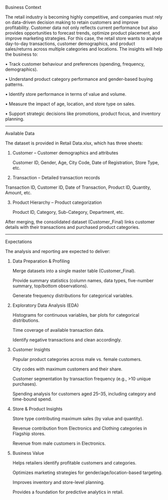 Business Context

The retail industry is becoming highly competitive, and companies must rely on data-driven decision making to retain customers and improve profitability. Customer data not only reflects current performance but also provides opportunities to forecast trends, optimize product placement, and improve marketing strategies.
For this case, the retail store wants to analyse day-to-day transactions, customer demographics, and product sales/returns across multiple categories and locations. The insights will help the business to:

•	Track customer behaviour and preferences (spending, frequency, demographics).

•	Understand product category performance and gender-based buying patterns.

•	Identify store performance in terms of value and volume.

•	Measure the impact of age, location, and store type on sales.

•	Support strategic decisions like promotions, product focus, and inventory planning.

________________________________________

Available Data

The dataset is provided in Retail Data.xlsx, which has three sheets:

1.	Customer – Customer demographics and attributes
   
	Customer ID, Gender, Age, City Code, Date of Registration, Store Type, etc.

2.	Transaction – Detailed transaction records
   
  Transaction ID, Customer ID, Date of Transaction, Product ID, Quantity, Amount, etc.
  
3.	Product Hierarchy – Product categorization
   
	Product ID, Category, Sub-Category, Department, etc.

After merging, the consolidated dataset (Customer_Final) links customer details with their transactions and purchased product categories.

________________________________________

Expectations

The analysis and reporting are expected to deliver:

1.	Data Preparation & Profiling
	
	Merge datasets into a single master table (Customer_Final).

	Provide summary statistics (column names, data types, five-number summary, top/bottom observations).

	Generate frequency distributions for categorical variables.

2.	Exploratory Data Analysis (EDA)
   
	Histograms for continuous variables, bar plots for categorical distributions.

	Time coverage of available transaction data.

	Identify negative transactions and clean accordingly.

3.	Customer Insights
   
	Popular product categories across male vs. female customers.

	City codes with maximum customers and their share.

	Customer segmentation by transaction frequency (e.g., >10 unique purchases).

	Spending analysis for customers aged 25–35, including category and time-bound spend.

4.	Store & Product Insights
   
	Store type contributing maximum sales (by value and quantity).

	Revenue contribution from Electronics and Clothing categories in Flagship stores.

	Revenue from male customers in Electronics.

5.	Business Value
   
	Helps retailers identify profitable customers and categories.

	Optimizes marketing strategies for gender/age/location-based targeting.

	Improves inventory and store-level planning.

	Provides a foundation for predictive analytics in retail.

